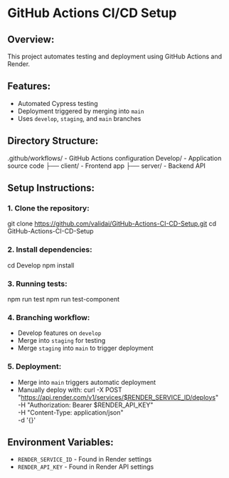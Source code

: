 # GitHub Actions CI/CD Setup

## Overview:
This project automates testing and deployment using GitHub Actions and Render.

## Features:
- Automated Cypress testing
- Deployment triggered by merging into `main`
- Uses `develop`, `staging`, and `main` branches

## Directory Structure:
.github/workflows/   - GitHub Actions configuration
Develop/             - Application source code
  ├── client/        - Frontend app
  ├── server/        - Backend API

## Setup Instructions:
### 1. Clone the repository:
   git clone https://github.com/validai/GitHub-Actions-CI-CD-Setup.git
   cd GitHub-Actions-CI-CD-Setup

### 2. Install dependencies:
   cd Develop
   npm install

### 3. Running tests:
   npm run test
   npm run test-component

### 4. Branching workflow:
   - Develop features on `develop`
   - Merge into `staging` for testing
   - Merge `staging` into `main` to trigger deployment

### 5. Deployment:
   - Merge into `main` triggers automatic deployment
   - Manually deploy with:
     curl -X POST "https://api.render.com/v1/services/$RENDER_SERVICE_ID/deploys" \
          -H "Authorization: Bearer $RENDER_API_KEY" \
          -H "Content-Type: application/json" \
          -d '{}'


## Environment Variables:
- `RENDER_SERVICE_ID` - Found in Render settings
- `RENDER_API_KEY` - Found in Render API settings

